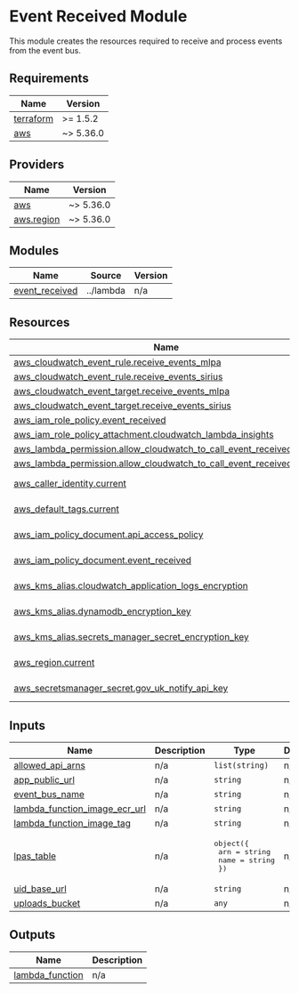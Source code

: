# Event Received Module

This module creates the resources required to receive and process events from the event bus.

<!-- BEGIN_TF_DOCS -->
## Requirements

| Name | Version |
|------|---------|
| <a name="requirement_terraform"></a> [terraform](#requirement\_terraform) | >= 1.5.2 |
| <a name="requirement_aws"></a> [aws](#requirement\_aws) | ~> 5.36.0 |

## Providers

| Name | Version |
|------|---------|
| <a name="provider_aws"></a> [aws](#provider\_aws) | ~> 5.36.0 |
| <a name="provider_aws.region"></a> [aws.region](#provider\_aws.region) | ~> 5.36.0 |

## Modules

| Name | Source | Version |
|------|--------|---------|
| <a name="module_event_received"></a> [event\_received](#module\_event\_received) | ../lambda | n/a |

## Resources

| Name | Type |
|------|------|
| [aws_cloudwatch_event_rule.receive_events_mlpa](https://registry.terraform.io/providers/hashicorp/aws/latest/docs/resources/cloudwatch_event_rule) | resource |
| [aws_cloudwatch_event_rule.receive_events_sirius](https://registry.terraform.io/providers/hashicorp/aws/latest/docs/resources/cloudwatch_event_rule) | resource |
| [aws_cloudwatch_event_target.receive_events_mlpa](https://registry.terraform.io/providers/hashicorp/aws/latest/docs/resources/cloudwatch_event_target) | resource |
| [aws_cloudwatch_event_target.receive_events_sirius](https://registry.terraform.io/providers/hashicorp/aws/latest/docs/resources/cloudwatch_event_target) | resource |
| [aws_iam_role_policy.event_received](https://registry.terraform.io/providers/hashicorp/aws/latest/docs/resources/iam_role_policy) | resource |
| [aws_iam_role_policy_attachment.cloudwatch_lambda_insights](https://registry.terraform.io/providers/hashicorp/aws/latest/docs/resources/iam_role_policy_attachment) | resource |
| [aws_lambda_permission.allow_cloudwatch_to_call_event_received_mlpa](https://registry.terraform.io/providers/hashicorp/aws/latest/docs/resources/lambda_permission) | resource |
| [aws_lambda_permission.allow_cloudwatch_to_call_event_received_sirius](https://registry.terraform.io/providers/hashicorp/aws/latest/docs/resources/lambda_permission) | resource |
| [aws_caller_identity.current](https://registry.terraform.io/providers/hashicorp/aws/latest/docs/data-sources/caller_identity) | data source |
| [aws_default_tags.current](https://registry.terraform.io/providers/hashicorp/aws/latest/docs/data-sources/default_tags) | data source |
| [aws_iam_policy_document.api_access_policy](https://registry.terraform.io/providers/hashicorp/aws/latest/docs/data-sources/iam_policy_document) | data source |
| [aws_iam_policy_document.event_received](https://registry.terraform.io/providers/hashicorp/aws/latest/docs/data-sources/iam_policy_document) | data source |
| [aws_kms_alias.cloudwatch_application_logs_encryption](https://registry.terraform.io/providers/hashicorp/aws/latest/docs/data-sources/kms_alias) | data source |
| [aws_kms_alias.dynamodb_encryption_key](https://registry.terraform.io/providers/hashicorp/aws/latest/docs/data-sources/kms_alias) | data source |
| [aws_kms_alias.secrets_manager_secret_encryption_key](https://registry.terraform.io/providers/hashicorp/aws/latest/docs/data-sources/kms_alias) | data source |
| [aws_region.current](https://registry.terraform.io/providers/hashicorp/aws/latest/docs/data-sources/region) | data source |
| [aws_secretsmanager_secret.gov_uk_notify_api_key](https://registry.terraform.io/providers/hashicorp/aws/latest/docs/data-sources/secretsmanager_secret) | data source |

## Inputs

| Name | Description | Type | Default | Required |
|------|-------------|------|---------|:--------:|
| <a name="input_allowed_api_arns"></a> [allowed\_api\_arns](#input\_allowed\_api\_arns) | n/a | `list(string)` | n/a | yes |
| <a name="input_app_public_url"></a> [app\_public\_url](#input\_app\_public\_url) | n/a | `string` | n/a | yes |
| <a name="input_event_bus_name"></a> [event\_bus\_name](#input\_event\_bus\_name) | n/a | `string` | n/a | yes |
| <a name="input_lambda_function_image_ecr_url"></a> [lambda\_function\_image\_ecr\_url](#input\_lambda\_function\_image\_ecr\_url) | n/a | `string` | n/a | yes |
| <a name="input_lambda_function_image_tag"></a> [lambda\_function\_image\_tag](#input\_lambda\_function\_image\_tag) | n/a | `string` | n/a | yes |
| <a name="input_lpas_table"></a> [lpas\_table](#input\_lpas\_table) | n/a | <pre>object({<br>    arn  = string<br>    name = string<br>  })</pre> | n/a | yes |
| <a name="input_uid_base_url"></a> [uid\_base\_url](#input\_uid\_base\_url) | n/a | `string` | n/a | yes |
| <a name="input_uploads_bucket"></a> [uploads\_bucket](#input\_uploads\_bucket) | n/a | `any` | n/a | yes |

## Outputs

| Name | Description |
|------|-------------|
| <a name="output_lambda_function"></a> [lambda\_function](#output\_lambda\_function) | n/a |
<!-- END_TF_DOCS -->
